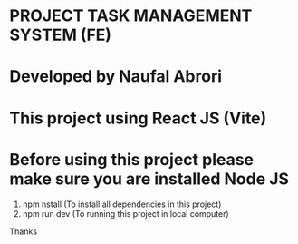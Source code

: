 # PROJECT TASK MANAGEMENT SYSTEM (FE)

# Developed by Naufal Abrori

# This project using React JS (Vite)

# Before using this project please make sure you are installed Node JS

1. npm nstall (To install all dependencies in this project)
2. npm run dev (To running this project in local computer)

Thanks
